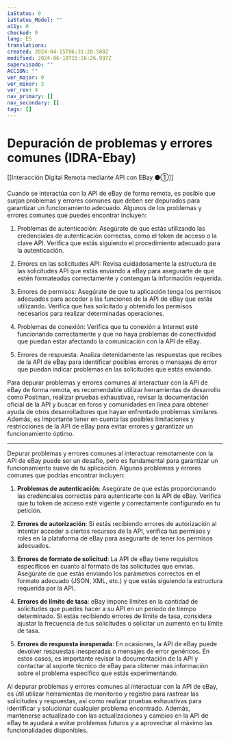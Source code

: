 ```yaml
---
iaStatus: 0
iaStatus_Model: ""
a11y: 0
checked: 0
lang: ES
translations: 
created: 2024-04-15T06:31:20.508Z
modified: 2024-06-10T15:26:26.997Z
supervisado: ""
ACCION: ""
ver_major: 0
ver_minor: 3
ver_rev: 4
nav_primary: []
nav_secondary: []
tags: []
---
```

# Depuración de problemas y errores comunes (IDRA-Ebay)

[[Interacción Digital Remota mediante API con EBay ⚫①]]

Cuando se interactúa con la API de eBay de forma remota, es posible que surjan problemas y errores comunes que deben ser depurados para garantizar un funcionamiento adecuado. Algunos de los problemas y errores comunes que puedes encontrar incluyen:

1. Problemas de autenticación: Asegúrate de que estás utilizando las credenciales de autenticación correctas, como el token de acceso o la clave API. Verifica que estás siguiendo el procedimiento adecuado para la autenticación.

2. Errores en las solicitudes API: Revisa cuidadosamente la estructura de las solicitudes API que estás enviando a eBay para asegurarte de que estén formateadas correctamente y contengan la información requerida.

3. Errores de permisos: Asegúrate de que tu aplicación tenga los permisos adecuados para acceder a las funciones de la API de eBay que estás utilizando. Verifica que has solicitado y obtenido los permisos necesarios para realizar determinadas operaciones.

4. Problemas de conexión: Verifica que tu conexión a Internet esté funcionando correctamente y que no haya problemas de conectividad que puedan estar afectando la comunicación con la API de eBay.

5. Errores de respuesta: Analiza detenidamente las respuestas que recibes de la API de eBay para identificar posibles errores o mensajes de error que puedan indicar problemas en las solicitudes que estás enviando.

Para depurar problemas y errores comunes al interactuar con la API de eBay de forma remota, es recomendable utilizar herramientas de desarrollo como Postman, realizar pruebas exhaustivas, revisar la documentación oficial de la API y buscar en foros y comunidades en línea para obtener ayuda de otros desarrolladores que hayan enfrentado problemas similares. Además, es importante tener en cuenta las posibles limitaciones y restricciones de la API de eBay para evitar errores y garantizar un funcionamiento óptimo.


---

Depurar problemas y errores comunes al interactuar remotamente con la API de eBay puede ser un desafío, pero es fundamental para garantizar un funcionamiento suave de tu aplicación. Algunos problemas y errores comunes que podrías encontrar incluyen:

1. **Problemas de autenticación**: Asegúrate de que estás proporcionando las credenciales correctas para autenticarte con la API de eBay. Verifica que tu token de acceso esté vigente y correctamente configurado en tu petición.

2. **Errores de autorización**: Si estás recibiendo errores de autorización al intentar acceder a ciertos recursos de la API, verifica tus permisos y roles en la plataforma de eBay para asegurarte de tener los permisos adecuados.

3. **Errores de formato de solicitud**: La API de eBay tiene requisitos específicos en cuanto al formato de las solicitudes que envías. Asegúrate de que estás enviando los parámetros correctos en el formato adecuado (JSON, XML, etc.) y que estás siguiendo la estructura requerida por la API.

4. **Errores de límite de tasa**: eBay impone límites en la cantidad de solicitudes que puedes hacer a su API en un período de tiempo determinado. Si estás recibiendo errores de límite de tasa, considera ajustar la frecuencia de tus solicitudes o solicitar un aumento en tu límite de tasa.

5. **Errores de respuesta inesperada**: En ocasiones, la API de eBay puede devolver respuestas inesperadas o mensajes de error genéricos. En estos casos, es importante revisar la documentación de la API y contactar al soporte técnico de eBay para obtener más información sobre el problema específico que estás experimentando.

Al depurar problemas y errores comunes al interactuar con la API de eBay, es útil utilizar herramientas de monitoreo y registro para rastrear las solicitudes y respuestas, así como realizar pruebas exhaustivas para identificar y solucionar cualquier problema encontrado. Además, mantenerse actualizado con las actualizaciones y cambios en la API de eBay te ayudará a evitar problemas futuros y a aprovechar al máximo las funcionalidades disponibles.
